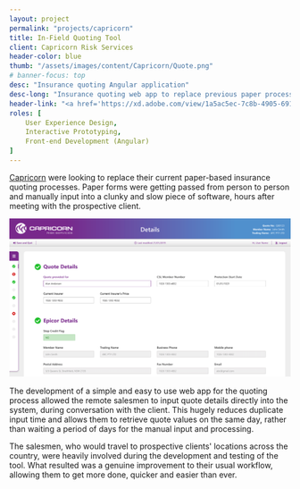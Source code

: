 ```yaml
---
layout: project
permalink: "projects/capricorn"
title: In-Field Quoting Tool
client: Capricorn Risk Services
header-color: blue
thumb: "/assets/images/content/Capricorn/Quote.png"
# banner-focus: top
desc: "Insurance quoting Angular application"
desc-long: "Insurance quoting web app to replace previous paper processes. Built to work in remote and low-coverage rural areas across Australia and New Zealand."
header-link: "<a href='https://xd.adobe.com/view/1a5ac5ec-7c8b-4905-6913-2ebb41195840-6c6b/' title='Try the prototype' target='_blank' class='button solid-white-blue'>Try the Prototype</a>"
roles: [
    User Experience Design,
    Interactive Prototyping,
    Front-end Development (Angular)
]
---
```


<a class="link link-blue" href="https://www.capricornrisk.com/" title="Visit Capricorn Risk Services Website">Capricorn</a> were looking to replace their current paper-based insurance quoting processes. Paper forms were getting passed from person to person and manually input into a clunky and slow piece of software, hours after meeting with the prospective client.

<img alt="Final mockup" src="/assets/images/content/Capricorn/Quote.png">

The development of a simple and easy to use web app for the quoting process allowed the remote salesmen to input quote details directly into the system, during conversation with the client. This hugely reduces duplicate input time and allows them to retrieve quote values on the same day, rather than waiting a period of days for the manual input and processing.

The salesmen, who would travel to prospective clients' locations across the country, were heavily involved during the development and testing of the tool. What resulted was a genuine improvement to their usual workflow, allowing them to get more done, quicker and easier than ever.